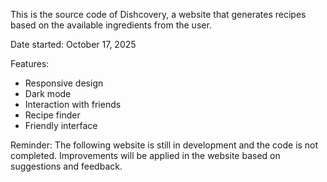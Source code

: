 This is the source code of Dishcovery, a website that generates recipes based on the available ingredients from the user.

Date started: October 17, 2025

Features:

- Responsive design
- Dark mode
- Interaction with friends
- Recipe finder
- Friendly interface

Reminder:
The following website is still in development and the code is not completed. Improvements will be applied in the website based on suggestions and feedback.

